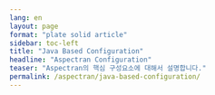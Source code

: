 ```yaml
---
lang: en
layout: page
format: "plate solid article"
sidebar: toc-left
title: "Java Based Configuration"
headline: "Aspectran Configuration"
teaser: "Aspectran의 핵심 구성요소에 대해서 설명합니다."
permalink: /aspectran/java-based-configuration/
---
```


